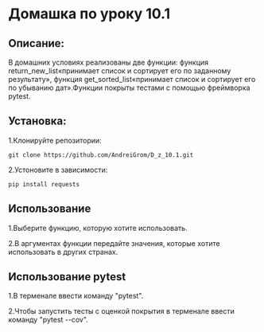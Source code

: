 # Домашка по уроку 10.1

## Описание:
В домашних условиях реализованы две функции:
функция return_new_list«принимает список и сортирует его 
по заданному результату», 
функция get_sorted_list«принимает список и сортирует его
по убыванию дат».Функции покрыты  тестами с помощью 
фреймворка pytest.

## Установка:
1.Клонируйте репозитории:
```
git clone https://github.com/AndreiGrom/D_z_10.1.git
```

2.Устоновите в зависимости:
```
pip install requests
```
## Использование
1.Выберите функцию, которую хотите использовать. 

2.В аргументах функции передайте значения, 
которые хотите использовать в других странах.

## Использование pytest

1.В терменале ввести команду "pytest".

2.Чтобы запустить тесты с оценкой 
покрытия в терменале ввести команду "pytest --cov".